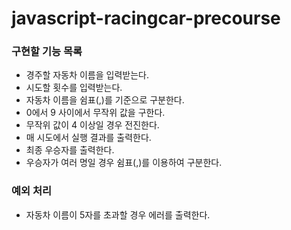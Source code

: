 # javascript-racingcar-precourse

### 구현할 기능 목록

<!--
- 주어진 횟수 동안 n대의 자동차는 전진 또는 멈출 수 있다.
- 각 자동차에 이름을 부여할 수 있다. 전진하는 자동차를 출력할 때 자동차 이름을 같이 출력한다.
- 자동차 이름은 쉼표(,)를 기준으로 구분하며 이름은 5자 이하만 가능하다.
- 사용자는 몇 번의 이동을 할 것인지를 입력할 수 있어야 한다.
- 전진하는 조건은 0에서 9 사이에서 무작위 값을 구한 후 무작위 값이 4 이상일 경우이다.
- 자동차 경주 게임을 완료한 후 누가 우승했는지를 알려준다. 우승자는 한 명 이상일 수 있다.
- 우승자가 여러 명일 경우 쉼표(,)를 이용하여 구분한다.
- 사용자가 잘못된 값을 입력할 경우 "[ERROR]"로 시작하는 메시지와 함께 Error를 발생시킨 후 애플리케이션은 종료되어야 한다.
-->

- 경주할 자동차 이름을 입력받는다.
- 시도할 횟수를 입력받는다.
- 자동차 이름을 쉼표(,)를 기준으로 구분한다.
- 0에서 9 사이에서 무작위 값을 구한다.
- 무작위 값이 4 이상일 경우 전진한다.
- 매 시도에서 실행 결과를 출력한다.
- 최종 우승자를 출력한다.
- 우승자가 여러 명일 경우 쉼표(,)를 이용하여 구분한다.

### 예외 처리

- 자동차 이름이 5자를 초과할 경우 에러를 출력한다.
